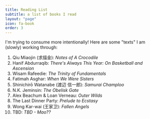 ```yaml
---
title: Reading List
subtitle: a list of books I read
layout: "page"
icon: fa-book
order: 3
---
```


I'm trying to consume more intentionally! Here are some "texts" I am (slowly) working through:

1. Qiu Miaojin (求描金): *Notes of A Crocodile*
2. Hanif Abdurraqib: *There's Always This Year: On Basketball and Ascension*
3. Wisam Rafeedie: *The Trinity of Fundamentals*
4. Fatimah Asghar: *When We Were Sisters*
5. Shinichirō Watanabe (渡辺 信一郎): *Samurai Champloo*
6. N.K. Jeminsin: *The Obelisk Gate*
7. Alex Beachum & Loan Verneau: *Outer Wilds*
8. The Last Dinner Party: *Prelude to Ecstasy*
9. Wong Kar-wai (王家卫): *Fallen Angels*
10. TBD: *TBD - Mao??*

